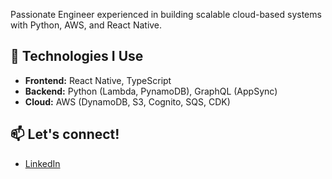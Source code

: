 Passionate Engineer experienced in building scalable cloud-based systems with Python, AWS, and React Native.

## 🚀 Technologies I Use
- **Frontend:** React Native, TypeScript
- **Backend:** Python (Lambda, PynamoDB), GraphQL (AppSync)
- **Cloud:** AWS (DynamoDB, S3, Cognito, SQS, CDK)


## 📫 Let's connect!
- [LinkedIn](https://www.linkedin.com/in/tayliuzhi)

